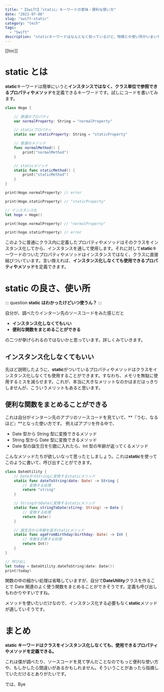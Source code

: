 ```yaml
---
title: "【Swift】『static』キーワードの意味・便利な使い方"
date: "2021-07-08"
slug: "swift-static"
category: "tech"
tags:
  - "Swift"
description: "staticキーワードはなんとなく知っているけど、特徴とか使い所がいまいちわからない人は少なくないのではないでしょうか。この記事では、自分が実際にインターン先のソースコードで「なるほど」と思った使われ方を紹介します。"
---
```


[[toc]]

# static とは

**static**キーワードは簡単にいうと**インスタンスではなく、クラス単位で参照できるプロパティやメソッド**を定義できるキーワードです。試しにコードを書いてみます。

```swift
class Hoge {

    // 普通のプロパティ
    var normalProperty: String = "normalProperty"

    // staticプロパティ
    static var staticProperty: String = "staticProperty"

    // 普通のメソッド
    func normalMethod() {
        print("normalMethod")
    }

    // staticメソッド
    static func staticMethod() {
        print("staticMethod")
    }
}

print(Hoge.normalProperty) // error

print(Hoge.staticProperty) // "staticProperty"

// インスタンス化
let hoge = Hoge()

print(hoge.normalProperty) // "normalProperty"

print(hoge.staticProperty) // error
```

このように普通にクラス内に定義したプロパティやメソッドはそのクラスをインスタンス化してから、インスタンスを通して使用します。それに対して**static**キーワードのついたプロパティやメソッドはインスタンスではなく、クラスに直接結びついています。言い換えれば、**インスタンス化しなくても使用できるプロパティやメソッド**を定義できます。

# static の良さ、使い所

::: question
**static はわかったけどいつ使うん？**
:::

自分が、調べたりインターン先のソースコードをみた感じだと

- **インスタンス化しなくてもいい**
- **便利な関数をまとめることができる**

の二つが挙げられるのではないかと思っています。詳しくみていきます。

## インスタンス化しなくてもいい

先ほど説明したように、**static**がついているプロパティやメソッドはクラスをインスタンス化しなくても使用することができます。すなわち、メモリを無駄に使用するミスを減らせます。これが、本当に大きなメリットなのかはまだはっきりしませんが、こういうメリットもあると思います。

## 便利な関数をまとめることができる

これは自分がインターン先のアプリのソースコードを見ていて、**『うむ、なるほど』**となった使い方です。
例えばアプリを作る中で、

- Date 型から String 型に変換できるメソッド
- String 型から Date 型に変換できるメソッド
- Date 型の誕生日を引数に入れたら、Int 型の年齢が返ってくるメソッド

こんなメソッドたちが欲しいなって思ったとしましょう。これは**static**を使ってこのように書いて、呼び出すことができます。

```swift
class DateUtility {
    // DateからStringに変換するstaticメソッド
    static func dateToString(date: Date) -> String {
        // 変換する処理
        return "string"
    }

    // StringからDateに変換するstaticメソッド
    static func stringToDate(stirng: String) -> Date {
        // 変換する処理
        return Date()
    }

    // 誕生日から年齢を返すstaticメソッド
    static func ageFromBirthday(birthday: Date) -> Int {
        // 年齢を計算する処理
        return Int()
    }
}

// 呼び出し
let today = DateUtility.dateToString(date: Date())
print(today)
```

関数の中の細かい処理は省略していますが、自分で**DateUtility**クラスを作ることで Date 関連のよく使う関数をまとめることができそうです。定義も呼び出しもわかりやすいですね。

メソッドを使いたいだけなので、インスタンス化する必要もなく**static**メソッドが適していそうです。

# まとめ

**static キーワードはクラスをインスタンス化しなくても、使用できるプロパティやメソッドを定義できる。**

これは僕が調べたり、ソースコードを見て学んだことなのでもっと便利な使い方や、もしかしたら間違いがあるかもしれません。そういうことがあったら指摘していただけるとありがたいです。

では、Bye
